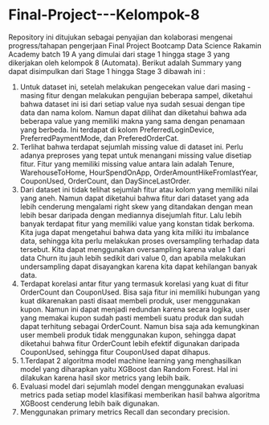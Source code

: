 # Final-Project---Kelompok-8
Repository ini ditujukan sebagai penyajian dan kolaborasi mengenai progress/tahapan pengerjaan Final Project Bootcamp Data Science Rakamin Academy batch 19 A yang dimulai dari stage 1 hingga stage 3 yang dikerjakan oleh kelompok 8 (Automata).
Berikut adalah Summary yang dapat disimpulkan dari Stage 1 hingga Stage 3 dibawah ini :
1. Untuk dataset ini, setelah melakukan pengecekan value dari masing - masing fitur dengan melakukan pengujian beberapa sampel, diketahui bahwa dataset ini isi dari setiap value nya sudah sesuai dengan tipe data dan nama kolom. Namun dapat dilihat dan diketahui bahwa ada beberapa value yang memiliki makna yang sama dengan penamaan yang berbeda. Ini terdapat di kolom PreferredLoginDevice, PreferredPaymentMode, dan PreferedOrderCat.
2. Terlihat bahwa terdapat sejumlah missing value di dataset ini. Perlu adanya preproses yang tepat untuk menangani missing value disetiap fitur. Fitur yang memiliki missing value antara lain adalah Tenure, WarehouseToHome, HourSpendOnApp, OrderAmountHikeFromlastYear, CouponUsed, OrderCount, dan DaySinceLastOrder.
3. Dari dataset ini tidak telihat sejumlah fitur atau kolom yang memiliki nilai yang aneh. Namun dapat diketahui bahwa fitur dari dataset yang ada lebih cenderung mengalami right skew yang ditandakan dengan mean lebih besar daripada dengan mediannya disejumlah fitur. Lalu lebih banyak terdapat fitur yang memiliki value yang konstan tidak berkoma. Kita juga dapat mengetahui bahwa data yang kita miliki itu imbalance data, sehingga kita perlu melakukan proses oversampling terhadap data tersebut. Kita dapat menggunakan oversampling karena value 1 dari data Churn itu jauh lebih sedikit dari value 0, dan apabila melakukan undersampling dapat disayangkan karena kita dapat kehilangan banyak data.
4. Terdapat korelasi antar fitur yang termasuk korelasi yang kuat di fitur OrderCount dan CouponUsed. Bisa saja fitur ini memiliki hubungan yang kuat dikarenakan pasti disaat membeli produk, user menggunakan kupon. Namun ini dapat menjadi redundan karena secara logika, user yang memakai kupon sudah pasti membeli suatu produk dan sudah dapat terhitung sebagai OrderCount. Namun bisa saja ada kemungkinan user membeli produk tidak menggunakan kupon, sehingga dapat diketahui bahwa fitur OrderCount lebih efektif digunakan daripada CouponUsed, sehingga fitur CouponUsed dapat dihapus.
5. 1.Terdapat 2 algoritma model machine learning yang menghasilkan model yang diharapkan yaitu XGBoost dan Random Forest. Hal ini dilakukan karena hasil skor metrics yang lebih baik.
6. Evaluasi model dari sejumlah model dengan menggunakan evaluasi metrics pada setiap model klasifikasi memberikan hasil bahwa algoritma XGBoost cenderung lebih baik digunakan.
7. Menggunakan primary metrics Recall dan secondary precision.

